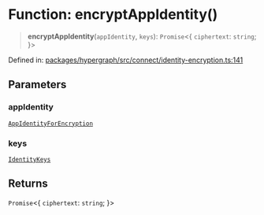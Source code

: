 # Function: encryptAppIdentity()

> **encryptAppIdentity**(`appIdentity`, `keys`): `Promise`\<\{ `ciphertext`: `string`; \}\>

Defined in: [packages/hypergraph/src/connect/identity-encryption.ts:141](https://github.com/hashirpm/hypergraph/blob/ab4ea1cdb9430798142e0d735aac9d31c2cf0ae0/packages/hypergraph/src/connect/identity-encryption.ts#L141)

## Parameters

### appIdentity

[`AppIdentityForEncryption`](../type-aliases/AppIdentityForEncryption.md)

### keys

[`IdentityKeys`](../type-aliases/IdentityKeys.md)

## Returns

`Promise`\<\{ `ciphertext`: `string`; \}\>
